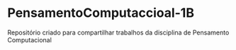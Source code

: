 # PensamentoComputaccioal-1B
Repositório criado para compartilhar trabalhos da disciplina de Pensamento Computacional
